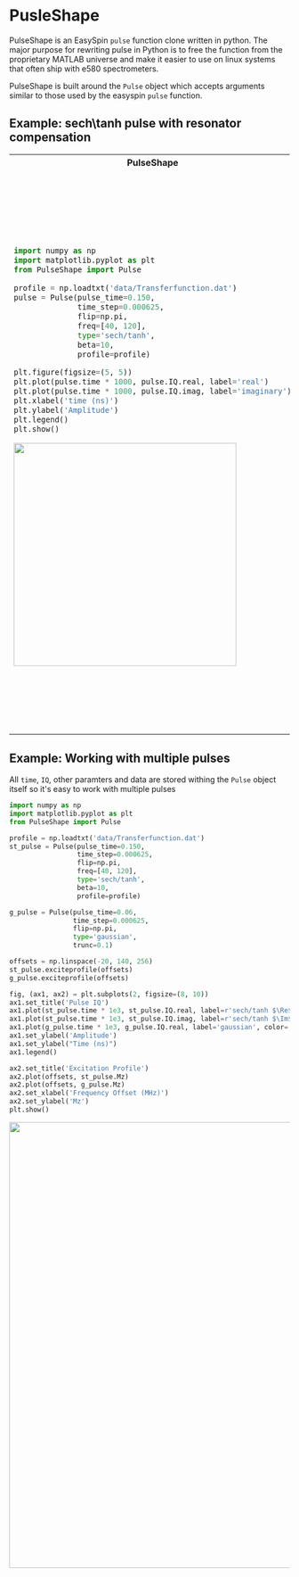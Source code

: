 # PusleShape

PulseShape is an EasySpin `pulse` function clone written in python. The major purpose for 
rewriting pulse in Python is to free the function from the proprietary MATLAB universe and 
make it easier to use on linux systems that often ship with e580 spectrometers. 

PulseShape is built around the `Pulse` object which accepts arguments similar to those 
used by the easyspin `pulse` function. 

## Example: sech\tanh pulse with resonator compensation
<table>
<tr>
<th>PulseShape</th>
<th>EasySpin</th>
</tr>
<tr>
<td>

```python
import numpy as np
import matplotlib.pyplot as plt
from PulseShape import Pulse

profile = np.loadtxt('data/Transferfunction.dat')
pulse = Pulse(pulse_time=0.150, 
              time_step=0.000625, 
              flip=np.pi, 
              freq=[40, 120], 
              type='sech/tanh', 
              beta=10, 
              profile=profile)

plt.figure(figsize=(5, 5))
plt.plot(pulse.time * 1000, pulse.IQ.real, label='real')
plt.plot(pulse.time * 1000, pulse.IQ.imag, label='imaginary')
plt.xlabel('time (ns)')
plt.ylabel('Amplitude')
plt.legend()
plt.show()
```
<img src="https://gitlab.com/mtessmer/PulseShape/-/raw/master/img/sechtanh.png" width="400"  class="center"/>


</td>
<td>

```matlab
Par = struct
Par.Type = 'sech/tanh';
Par.beta = 10;
Par.tp = 0.150;
Par.Phase = 0;
Par.Flip = pi;
Par.Frequency = [40 120]
Par.TimeStep=0.000625

filename = 'Transferfunction.dat';
delimiter = ' ';
formatSpec = '%f%f%[^\n\r]';
fileID = fopen(filename,'r');
dataArray = textscan(fileID, formatSpec, 'Delimiter', ... 
                    delimiter, 'MultipleDelimsAsOne', ...
                    true, 'TextType', 'string');
fclose(fileID);

Par.FrequencyResponse = [dataArray{:, 1}, dataArray{:, 2}];

[t, IQ] = pulse(Par)
[t, IQ, modulation] = pulse(Par) 

figure(1)
hold on
plot(t, real(IQ))
plot(t, imag(IQ))
xlabel('time ns')
ylabel('Amplitude')
x0=10;
y0=10;
width=465;
height=448;
set(gcf,'position',[x0,y0,width,height])

```
<img src="https://gitlab.com/mtessmer/PulseShape/-/raw/master/img/sechtanhes.png" width="400" class="center"/>
</td>
</tr>
</table>

## Example: Working with multiple pulses

All `time`, `IQ`, other paramters and data are stored withing the `Pulse` object itself so it's easy to work with multiple pulses

```python
import numpy as np
import matplotlib.pyplot as plt
from PulseShape import Pulse

profile = np.loadtxt('data/Transferfunction.dat')
st_pulse = Pulse(pulse_time=0.150,
                 time_step=0.000625,
                 flip=np.pi,
                 freq=[40, 120],
                 type='sech/tanh',
                 beta=10,
                 profile=profile)

g_pulse = Pulse(pulse_time=0.06,
                time_step=0.000625,
                flip=np.pi,
                type='gaussian',
                trunc=0.1)

offsets = np.linspace(-20, 140, 256)
st_pulse.exciteprofile(offsets)
g_pulse.exciteprofile(offsets)

fig, (ax1, ax2) = plt.subplots(2, figsize=(8, 10))
ax1.set_title('Pulse IQ')
ax1.plot(st_pulse.time * 1e3, st_pulse.IQ.real, label=r'sech/tanh $\Re$', color='C0')
ax1.plot(st_pulse.time * 1e3, st_pulse.IQ.imag, label=r'sech/tanh $\Im$', alpha=0.5, color='C0')
ax1.plot(g_pulse.time * 1e3, g_pulse.IQ.real, label='gaussian', color='C1')
ax1.set_ylabel('Amplitude')
ax1.set_ylabel("Time (ns)")
ax1.legend()

ax2.set_title('Excitation Profile')
ax2.plot(offsets, st_pulse.Mz)
ax2.plot(offsets, g_pulse.Mz)
ax2.set_xlabel('Frequency Offset (MHz)')
ax2.set_ylabel('Mz')
plt.show()
```
<img src="https://gitlab.com/mtessmer/PulseShape/-/raw/master/img/g_st.png" width="800" class="center"/>
